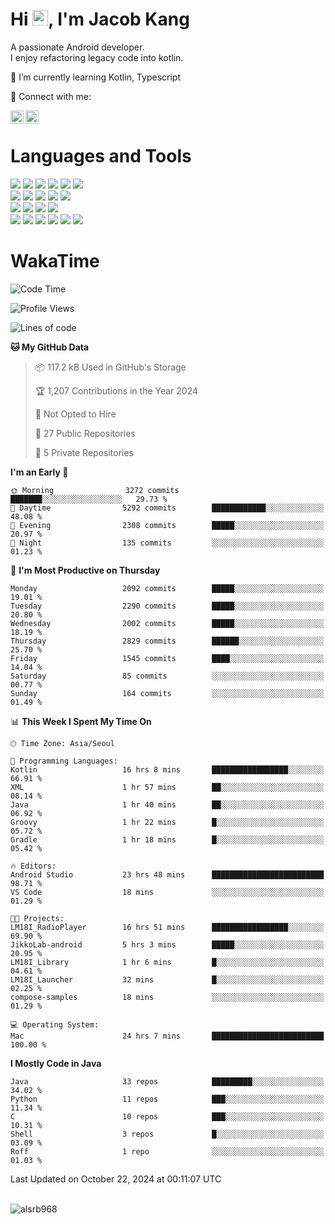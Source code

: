 # Hi <img src="https://media.giphy.com/media/hvRJCLFzcasrR4ia7z/giphy.gif" width="25px">, I'm Jacob Kang
A passionate Android developer.
</br>
I enjoy refactoring legacy code into kotlin.

🌱 I’m currently learning Kotlin, Typescript

🤝 Connect with me:

<a href="https://www.linkedin.com/in/minkyu-kang-b7477b1b2/"><img align="left" src="https://raw.githubusercontent.com/yushi1007/yushi1007/main/images/linkedin.svg" alt="Minkyu Kang | LinkedIn" width="21px"/></a>
<a href="https://www.instagram.com/_jacob_kang/"><img align="left" src="https://raw.githubusercontent.com/yushi1007/yushi1007/main/images/instagram.svg" alt="Jacob Kang | Instagram" width="21px"/></a>

</br>

# Languages and Tools

<div align="left">
<img src="https://img.shields.io/badge/java-007396?logo=java&logoColor=white"/>
<img src="https://img.shields.io/badge/kotlin-7F52FF?logo=kotlin&logoColor=white"/>
<img src="https://img.shields.io/badge/python-3776AB?logo=python&logoColor=white"/>
<img src="https://img.shields.io/badge/bash shell-4EAA25?logo=gnubash&logoColor=white"/>
<img src="https://img.shields.io/badge/c-A8B9CC?logo=c&logoColor=white"/>
<img src="https://img.shields.io/badge/c++-00599C?logo=c%2b%2b&logoColor=white"/>
</div>
<div align="left">
<img src="https://img.shields.io/badge/git-F05032?logo=git&logoColor=white"/>
<img src="https://img.shields.io/badge/github-181717?logo=github&logoColor=white"/>
<img src="https://img.shields.io/badge/mysql-4479A1?logo=mysql&logoColor=white"/>
<img src="https://img.shields.io/badge/sqlite-003B57?logo=sqlite&logoColor=white"/>
<img src="https://img.shields.io/badge/amazon AWS-232F3E?logo=amazonaws&logoColor=white"/>
</div>
<div align="left">
<img src="https://img.shields.io/badge/android-3DDC84?logo=android&logoColor=white"/>
<img src="https://img.shields.io/badge/linux-FCC624?logo=linux&logoColor=white"/>
<img src="https://img.shields.io/badge/flask-000000?logo=flask&logoColor=white"/>
<img src="https://img.shields.io/badge/arduino-00979D?logo=arduino&logoColor=white"/>
</div>
<div align="left">
<img src="https://img.shields.io/badge/slack-4A154B?logo=slack&logoColor=white"/>
<img src="https://img.shields.io/badge/notion-000000?logo=notion&logoColor=white"/>
<img src="https://img.shields.io/badge/jira-0052CC?logo=jira&logoColor=white"/>
<img src="https://img.shields.io/badge/postman-FF6C37?logo=postman&logoColor=white"/>
<img src="https://img.shields.io/badge/intellij-000000?logo=intellijidea&logoColor=white"/>
<img src="https://img.shields.io/badge/pycharm-000000?logo=pycharm&logoColor=white"/>
</div>

# WakaTime

<!--START_SECTION:waka-->
![Code Time](http://img.shields.io/badge/Code%20Time-4%2C280%20hrs%2048%20mins-blue)

![Profile Views](http://img.shields.io/badge/Profile%20Views-0-blue)

![Lines of code](https://img.shields.io/badge/From%20Hello%20World%20I%27ve%20Written-5.3%20million%20lines%20of%20code-blue)

**🐱 My GitHub Data** 

> 📦 117.2 kB Used in GitHub's Storage 
 > 
> 🏆 1,207 Contributions in the Year 2024
 > 
> 🚫 Not Opted to Hire
 > 
> 📜 27 Public Repositories 
 > 
> 🔑 5 Private Repositories 
 > 
**I'm an Early 🐤** 

```text
🌞 Morning                3272 commits        ███████░░░░░░░░░░░░░░░░░░   29.73 % 
🌆 Daytime                5292 commits        ████████████░░░░░░░░░░░░░   48.08 % 
🌃 Evening                2308 commits        █████░░░░░░░░░░░░░░░░░░░░   20.97 % 
🌙 Night                  135 commits         ░░░░░░░░░░░░░░░░░░░░░░░░░   01.23 % 
```
📅 **I'm Most Productive on Thursday** 

```text
Monday                   2092 commits        █████░░░░░░░░░░░░░░░░░░░░   19.01 % 
Tuesday                  2290 commits        █████░░░░░░░░░░░░░░░░░░░░   20.80 % 
Wednesday                2002 commits        █████░░░░░░░░░░░░░░░░░░░░   18.19 % 
Thursday                 2829 commits        ██████░░░░░░░░░░░░░░░░░░░   25.70 % 
Friday                   1545 commits        ████░░░░░░░░░░░░░░░░░░░░░   14.04 % 
Saturday                 85 commits          ░░░░░░░░░░░░░░░░░░░░░░░░░   00.77 % 
Sunday                   164 commits         ░░░░░░░░░░░░░░░░░░░░░░░░░   01.49 % 
```


📊 **This Week I Spent My Time On** 

```text
🕑︎ Time Zone: Asia/Seoul

💬 Programming Languages: 
Kotlin                   16 hrs 8 mins       █████████████████░░░░░░░░   66.91 % 
XML                      1 hr 57 mins        ██░░░░░░░░░░░░░░░░░░░░░░░   08.14 % 
Java                     1 hr 40 mins        ██░░░░░░░░░░░░░░░░░░░░░░░   06.92 % 
Groovy                   1 hr 22 mins        █░░░░░░░░░░░░░░░░░░░░░░░░   05.72 % 
Gradle                   1 hr 18 mins        █░░░░░░░░░░░░░░░░░░░░░░░░   05.42 % 

🔥 Editors: 
Android Studio           23 hrs 48 mins      █████████████████████████   98.71 % 
VS Code                  18 mins             ░░░░░░░░░░░░░░░░░░░░░░░░░   01.29 % 

🐱‍💻 Projects: 
LM18I_RadioPlayer        16 hrs 51 mins      █████████████████░░░░░░░░   69.90 % 
JikkoLab-android         5 hrs 3 mins        █████░░░░░░░░░░░░░░░░░░░░   20.95 % 
LM18I_Library            1 hr 6 mins         █░░░░░░░░░░░░░░░░░░░░░░░░   04.61 % 
LM18I_Launcher           32 mins             █░░░░░░░░░░░░░░░░░░░░░░░░   02.25 % 
compose-samples          18 mins             ░░░░░░░░░░░░░░░░░░░░░░░░░   01.29 % 

💻 Operating System: 
Mac                      24 hrs 7 mins       █████████████████████████   100.00 % 
```

**I Mostly Code in Java** 

```text
Java                     33 repos            █████████░░░░░░░░░░░░░░░░   34.02 % 
Python                   11 repos            ███░░░░░░░░░░░░░░░░░░░░░░   11.34 % 
C                        10 repos            ███░░░░░░░░░░░░░░░░░░░░░░   10.31 % 
Shell                    3 repos             █░░░░░░░░░░░░░░░░░░░░░░░░   03.09 % 
Roff                     1 repo              ░░░░░░░░░░░░░░░░░░░░░░░░░   01.03 % 
```




 Last Updated on October 22, 2024 at 00:11:07 UTC
<!--END_SECTION:waka-->

</br>

<div align="left">
<img align="left" src="https://github-readme-stats.vercel.app/api/top-langs?username=alsrb968&show_icons=true&locale=en&layout=compact&theme=dark" alt="alsrb968" />
</div>
